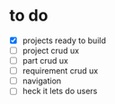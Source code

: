 # to do
- [x] projects ready to build
- [ ] project crud ux
- [ ] part crud ux
- [ ] requirement crud ux
- [ ] navigation
- [ ] heck it lets do users
